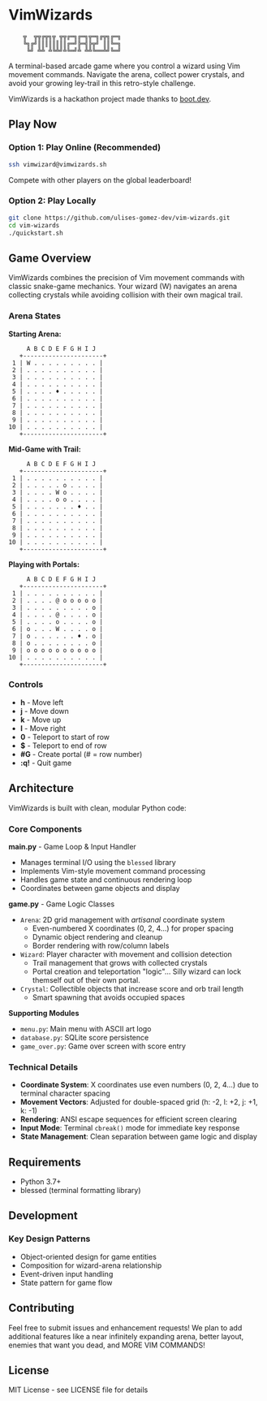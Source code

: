 # VimWizards

```
	╦  ╦╦╔╦╗╦ ╦╦╔═╗╔═╗╦═╗╔╦╗╔═╗
	╚╗╔╝║║║║║║║║╔═╝╠═╣╠╦╝ ║║╚═╗
	 ╚╝ ╩╩ ╩╚╩╝╩╚═╝╩ ╩╩╚══╩╝╚═╝
```

A terminal-based arcade game where you control a wizard using Vim movement commands. Navigate the arena, collect power crystals, and avoid your growing ley-trail in this retro-style challenge.

VimWizards is a hackathon project made thanks to [boot.dev](https://blog.boot.dev/news/hackathon-2025/).

## Play Now

### Option 1: Play Online (Recommended)
```bash
ssh vimwizard@vimwizards.sh
```
Compete with other players on the global leaderboard!

### Option 2: Play Locally
```bash
git clone https://github.com/ulises-gomez-dev/vim-wizards.git
cd vim-wizards
./quickstart.sh
```

## Game Overview

VimWizards combines the precision of Vim movement commands with classic snake-game mechanics. Your wizard (W) navigates an arena collecting crystals while avoiding collision with their own magical trail.

### Arena States

**Starting Arena:**
```
     A B C D E F G H I J   
   +----------------------+
 1 | W . . . . . . . . . |
 2 | . . . . . . . . . . |
 3 | . . . . . . . . . . |
 4 | . . . . . . . . . . |
 5 | . . . . ♦ . . . . . |
 6 | . . . . . . . . . . |
 7 | . . . . . . . . . . |
 8 | . . . . . . . . . . |
 9 | . . . . . . . . . . |
10 | . . . . . . . . . . |
   +----------------------+
```

**Mid-Game with Trail:**
```
     A B C D E F G H I J   
   +----------------------+
 1 | . . . . . . . . . . |
 2 | . . . . . o . . . . |
 3 | . . . . W o . . . . |
 4 | . . . . o o . . . . |
 5 | . . . . . . . ♦ . . |
 6 | . . . . . . . . . . |
 7 | . . . . . . . . . . |
 8 | . . . . . . . . . . |
 9 | . . . . . . . . . . |
10 | . . . . . . . . . . |
   +----------------------+
```

**Playing with Portals:**
```
     A B C D E F G H I J   
   +----------------------+
 1 | . . . . . . . . . . |
 2 | . . . . @ o o o o o |
 3 | . . . . . . . . . o |
 4 | . . . . @ . . . . o |
 5 | . . . . o . . . . o |
 6 | o . . . W . . . . o |
 7 | o . . . . . . ♦ . o |
 8 | o . . . . . . . . o |
 9 | o o o o o o o o o o |
10 | . . . . . . . . . . |
   +----------------------+
```

### Controls

- **h** - Move left
- **j** - Move down  
- **k** - Move up
- **l** - Move right
- **0** - Teleport to start of row
- **$** - Teleport to end of row
- **#G** - Create portal (# = row number)
- **:q!** - Quit game

## Architecture

VimWizards is built with clean, modular Python code:

### Core Components

**main.py** - Game Loop & Input Handler
- Manages terminal I/O using the `blessed` library
- Implements Vim-style movement command processing
- Handles game state and continuous rendering loop
- Coordinates between game objects and display

**game.py** - Game Logic Classes
- `Arena`: 2D grid management with *artisanal* coordinate system
  - Even-numbered X coordinates (0, 2, 4...) for proper spacing
  - Dynamic object rendering and cleanup
  - Border rendering with row/column labels
- `Wizard`: Player character with movement and collision detection
  - Trail management that grows with collected crystals
  - Portal creation and teleportation "logic"... Silly wizard can lock themself out of their own portal.
- `Crystal`: Collectible objects that increase score and orb trail length
  - Smart spawning that avoids occupied spaces

**Supporting Modules**
- `menu.py`: Main menu with ASCII art logo
- `database.py`: SQLite score persistence
- `game_over.py`: Game over screen with score entry

### Technical Details

- **Coordinate System**: X coordinates use even numbers (0, 2, 4...) due to terminal character spacing
- **Movement Vectors**: Adjusted for double-spaced grid (h: -2, l: +2, j: +1, k: -1)
- **Rendering**: ANSI escape sequences for efficient screen clearing
- **Input Mode**: Terminal `cbreak()` mode for immediate key response
- **State Management**: Clean separation between game logic and display

## Requirements

- Python 3.7+
- blessed (terminal formatting library)

## Development

### Key Design Patterns
- Object-oriented design for game entities
- Composition for wizard-arena relationship
- Event-driven input handling
- State pattern for game flow

## Contributing

Feel free to submit issues and enhancement requests!
We plan to add additional features like a near infinitely expanding arena, better layout, enemies that want you dead, and MORE VIM COMMANDS!

## License

MIT License - see LICENSE file for details
